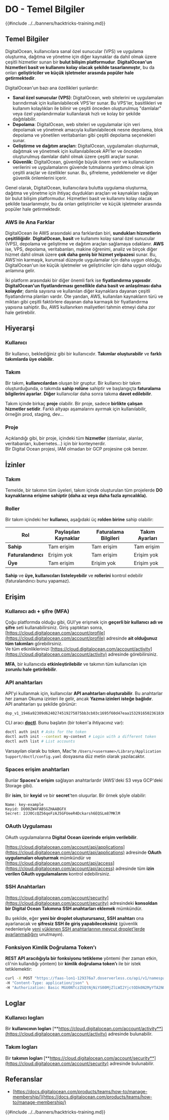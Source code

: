 # DO - Temel Bilgiler

{{#include ../../banners/hacktricks-training.md}}

## Temel Bilgiler

DigitalOcean, kullanıcılara sanal özel sunucular (VPS) ve uygulama oluşturma, dağıtma ve yönetme için diğer kaynaklar da dahil olmak üzere çeşitli hizmetler sunan bir **bulut bilişim platformudur**. **DigitalOcean'un hizmetleri basit ve kullanımı kolay olacak şekilde tasarlanmıştır**, bu da onları **geliştiriciler ve küçük işletmeler arasında popüler hale getirmektedir**.

DigitalOcean'un bazı ana özellikleri şunlardır:

- **Sanal özel sunucular (VPS)**: DigitalOcean, web sitelerini ve uygulamaları barındırmak için kullanılabilecek VPS'ler sunar. Bu VPS'ler, basitlikleri ve kullanım kolaylıkları ile bilinir ve çeşitli önceden oluşturulmuş "damlalar" veya özel yapılandırmalar kullanılarak hızlı ve kolay bir şekilde dağıtılabilir.
- **Depolama**: DigitalOcean, web siteleri ve uygulamalar için veri depolamak ve yönetmek amacıyla kullanılabilecek nesne depolama, blok depolama ve yönetilen veritabanları gibi çeşitli depolama seçenekleri sunar.
- **Geliştirme ve dağıtım araçları**: DigitalOcean, uygulamaları oluşturmak, dağıtmak ve yönetmek için kullanılabilecek API'ler ve önceden oluşturulmuş damlalar dahil olmak üzere çeşitli araçlar sunar.
- **Güvenlik**: DigitalOcean, güvenliğe büyük önem verir ve kullanıcıların verilerini ve uygulamalarını güvende tutmalarına yardımcı olmak için çeşitli araçlar ve özellikler sunar. Bu, şifreleme, yedeklemeler ve diğer güvenlik önlemlerini içerir.

Genel olarak, DigitalOcean, kullanıcılara bulutta uygulama oluşturma, dağıtma ve yönetme için ihtiyaç duydukları araçları ve kaynakları sağlayan bir bulut bilişim platformudur. Hizmetleri basit ve kullanımı kolay olacak şekilde tasarlanmıştır, bu da onları geliştiriciler ve küçük işletmeler arasında popüler hale getirmektedir.

### AWS ile Ana Farklar

DigitalOcean ile AWS arasındaki ana farklardan biri, **sundukları hizmetlerin çeşitliliğidir**. **DigitalOcean, basit** ve kullanımı kolay sanal özel sunucular (VPS), depolama ve geliştirme ve dağıtım araçları sağlamaya odaklanır. **AWS** ise, VPS, depolama, veritabanları, makine öğrenimi, analiz ve birçok diğer hizmet dahil olmak üzere **çok daha geniş bir hizmet yelpazesi** sunar. Bu, AWS'nin karmaşık, kurumsal düzeyde uygulamalar için daha uygun olduğu, DigitalOcean'un ise küçük işletmeler ve geliştiriciler için daha uygun olduğu anlamına gelir.

İki platform arasındaki bir diğer önemli fark ise **fiyatlandırma yapısıdır**. **DigitalOcean'un fiyatlandırması genellikle daha basit ve anlaşılması daha kolaydır**; damla sayısına ve kullanılan diğer kaynaklara dayanan çeşitli fiyatlandırma planları vardır. Öte yandan, AWS, kullanılan kaynakların türü ve miktarı gibi çeşitli faktörlere dayanan daha karmaşık bir fiyatlandırma yapısına sahiptir. Bu, AWS kullanırken maliyetleri tahmin etmeyi daha zor hale getirebilir.

## Hiyerarşi

### Kullanıcı

Bir kullanıcı, beklediğiniz gibi bir kullanıcıdır. **Takımlar oluşturabilir** ve **farklı takımlarda üye olabilir.**

### **Takım**

Bir takım, **kullanıcılardan** oluşan bir gruptur. Bir kullanıcı bir takım oluşturduğunda, o takımda **sahip rolüne** sahiptir ve başlangıçta **faturalama bilgilerini ayarlar**. **Diğer** kullanıcılar daha sonra takıma **davet edilebilir**.

Takım içinde birkaç **proje** olabilir. Bir proje, sadece **birlikte çalışan hizmetler setidir**. Farklı altyapı aşamalarını ayırmak için kullanılabilir, örneğin prod, staging, dev...

### Proje

Açıklandığı gibi, bir proje, içindeki tüm **hizmetler** (damlalar, alanlar, veritabanları, kubernetes...) için bir konteynerdir.\
Bir Digital Ocean projesi, IAM olmadan bir GCP projesine çok benzer.

## İzinler

### Takım

Temelde, bir takımın tüm üyeleri, takım içinde oluşturulan tüm projelerde **DO kaynaklarına erişime sahiptir (daha az veya daha fazla ayrıcalıkla).**

### Roller

Bir takım içindeki her **kullanıcı**, aşağıdaki üç **rolden birine** sahip olabilir:

| Rol       | Paylaşılan Kaynaklar | Faturalama Bilgileri | Takım Ayarları |
| ---------- | ---------------- | ------------------- | ------------- |
| **Sahip**  | Tam erişim      | Tam erişim         | Tam erişim   |
| **Faturalandırıcı** | Erişim yok        | Tam erişim         | Erişim yok     |
| **Üye** | Tam erişim      | Erişim yok           | Erişim yok     |

**Sahip** ve **üye, kullanıcıları listeleyebilir** ve **rollerini** kontrol edebilir (faturalandırıcı bunu yapamaz).

## Erişim

### Kullanıcı adı + şifre (MFA)

Çoğu platformda olduğu gibi, GUI'ye erişmek için **geçerli bir kullanıcı adı ve şifre** seti kullanabilirsiniz. Giriş yaptıktan sonra, [https://cloud.digitalocean.com/account/profile](https://cloud.digitalocean.com/account/profile) adresinde **ait olduğunuz tüm takımları** görebilirsiniz.\
Ve tüm etkinliklerinizi [https://cloud.digitalocean.com/account/activity](https://cloud.digitalocean.com/account/activity) adresinde görebilirsiniz.

**MFA**, bir kullanıcıda **etkinleştirilebilir** ve takımın tüm kullanıcıları için **zorunlu hale getirilebilir**.

### API anahtarları

API'yi kullanmak için, kullanıcılar **API anahtarları oluşturabilir**. Bu anahtarlar her zaman Okuma izinleri ile gelir, ancak **Yazma izinleri isteğe bağlıdır**.\
API anahtarları şu şekilde görünür:
```
dop_v1_1946a92309d6240274519275875bb3cb03c1695f60d47eaa1532916502361836
```
CLI aracı [**doctl**](https://github.com/digitalocean/doctl#installing-doctl). Bunu başlatın (bir token'a ihtiyacınız var):
```bash
doctl auth init # Asks for the token
doctl auth init --context my-context # Login with a different token
doctl auth list # List accounts
```
Varsayılan olarak bu token, Mac'te `/Users/<username>/Library/Application Support/doctl/config.yaml` dosyasına düz metin olarak yazılacaktır.

### Spaces erişim anahtarları

Bunlar **Spaces'a erişim** sağlayan anahtarlardır (AWS'deki S3 veya GCP'deki Storage gibi).

Bir **isim**, bir **keyid** ve bir **secret**'ten oluşurlar. Bir örnek şöyle olabilir:
```
Name: key-example
Keyid: DO00ZW4FABSGZHAABGFX
Secret: 2JJ0CcQZ56qeFzAJ5GFUeeR4Dckarsh6EQSLm87MKlM
```
### OAuth Uygulaması

OAuth uygulamalarına **Digital Ocean üzerinde erişim verilebilir**.

[https://cloud.digitalocean.com/account/api/applications](https://cloud.digitalocean.com/account/api/applications) adresinde **OAuth uygulamaları oluşturmak** mümkündür ve [https://cloud.digitalocean.com/account/api/access](https://cloud.digitalocean.com/account/api/access) adresinde tüm **izin verilen OAuth uygulamalarını** kontrol edebilirsiniz.

### SSH Anahtarları

[https://cloud.digitalocean.com/account/security](https://cloud.digitalocean.com/account/security) adresindeki **konsoldan bir Digital Ocean Takımına** **SSH anahtarları eklemek** mümkündür.

Bu şekilde, eğer **yeni bir droplet oluşturursanız, SSH anahtarı** ona ayarlanacak ve **şifresiz SSH ile giriş yapabileceksiniz** (güvenlik nedenleriyle [yeni yüklenen SSH anahtarlarının mevcut droplet'lerde ayarlanmadığını](https://docs.digitalocean.com/products/droplets/how-to/add-ssh-keys/to-existing-droplet/) unutmayın).

### Fonksiyon Kimlik Doğrulama Token'ı

**REST API aracılığıyla bir fonksiyonu tetikleme** yöntemi (her zaman etkin, cli'nin kullandığı yöntem) bir **kimlik doğrulama token'ı** ile bir istek tetiklemektir:
```bash
curl -X POST "https://faas-lon1-129376a7.doserverless.co/api/v1/namespaces/fn-c100c012-65bf-4040-1230-2183764b7c23/actions/functionname?blocking=true&result=true" \
-H "Content-Type: application/json" \
-H "Authorization: Basic MGU0NTczZGQtNjNiYS00MjZlLWI2YjctODk0N2MyYTA2NGQ4OkhwVEllQ2t4djNZN2x6YjJiRmFGc1FERXBySVlWa1lEbUxtRE1aRTludXA1UUNlU2VpV0ZGNjNqWnVhYVdrTFg="
```
## Loglar

### Kullanıcı logları

Bir **kullanıcının logları** [**https://cloud.digitalocean.com/account/activity**](https://cloud.digitalocean.com/account/activity) adresinde bulunabilir.

### Takım logları

Bir **takımın logları** [**https://cloud.digitalocean.com/account/security**](https://cloud.digitalocean.com/account/security) adresinde bulunabilir.

## Referanslar

- [https://docs.digitalocean.com/products/teams/how-to/manage-membership/](https://docs.digitalocean.com/products/teams/how-to/manage-membership/)

{{#include ../../banners/hacktricks-training.md}}
